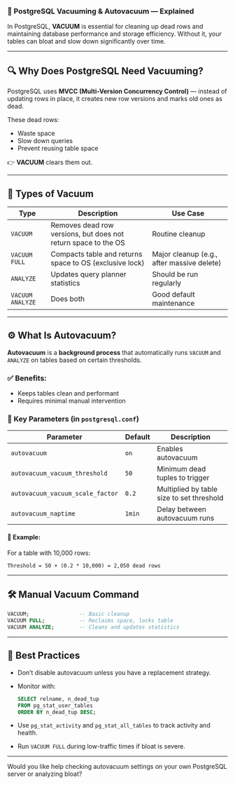 ### 🧹 PostgreSQL Vacuuming & Autovacuum — Explained

In PostgreSQL, **VACUUM** is essential for cleaning up dead rows and maintaining database performance and storage efficiency. Without it, your tables can bloat and slow down significantly over time.

---

## 🔍 Why Does PostgreSQL Need Vacuuming?

PostgreSQL uses **MVCC (Multi-Version Concurrency Control)** — instead of updating rows in place, it creates new row versions and marks old ones as dead.

These dead rows:

* Waste space
* Slow down queries
* Prevent reusing table space

👉 **VACUUM** clears them out.

---

## 🧼 Types of Vacuum

| Type             | Description                                                    | Use Case                                   |
| ---------------- | -------------------------------------------------------------- | ------------------------------------------ |
| `VACUUM`         | Removes dead row versions, but does not return space to the OS | Routine cleanup                            |
| `VACUUM FULL`    | Compacts table and returns space to OS (exclusive lock)        | Major cleanup (e.g., after massive delete) |
| `ANALYZE`        | Updates query planner statistics                               | Should be run regularly                    |
| `VACUUM ANALYZE` | Does both                                                      | Good default maintenance                   |

---

## ⚙️ What Is Autovacuum?

**Autovacuum** is a **background process** that automatically runs `VACUUM` and `ANALYZE` on tables based on certain thresholds.

### ✅ Benefits:

* Keeps tables clean and performant
* Requires minimal manual intervention

### 🔧 Key Parameters (in `postgresql.conf`)

| Parameter                        | Default | Description                               |
| -------------------------------- | ------- | ----------------------------------------- |
| `autovacuum`                     | `on`    | Enables autovacuum                        |
| `autovacuum_vacuum_threshold`    | `50`    | Minimum dead tuples to trigger            |
| `autovacuum_vacuum_scale_factor` | `0.2`   | Multiplied by table size to set threshold |
| `autovacuum_naptime`             | `1min`  | Delay between autovacuum runs             |

#### 📘 Example:

For a table with 10,000 rows:

```
Threshold = 50 + (0.2 * 10,000) = 2,050 dead rows
```

---

## 🛠 Manual Vacuum Command

```sql
VACUUM;                -- Basic cleanup
VACUUM FULL;           -- Reclaims space, locks table
VACUUM ANALYZE;        -- Cleans and updates statistics
```

---

## 🧠 Best Practices

* Don’t disable autovacuum unless you have a replacement strategy.

* Monitor with:

  ```sql
  SELECT relname, n_dead_tup
  FROM pg_stat_user_tables
  ORDER BY n_dead_tup DESC;
  ```

* Use `pg_stat_activity` and `pg_stat_all_tables` to track activity and health.

* Run `VACUUM FULL` during low-traffic times if bloat is severe.

---

Would you like help checking autovacuum settings on your own PostgreSQL server or analyzing bloat?
